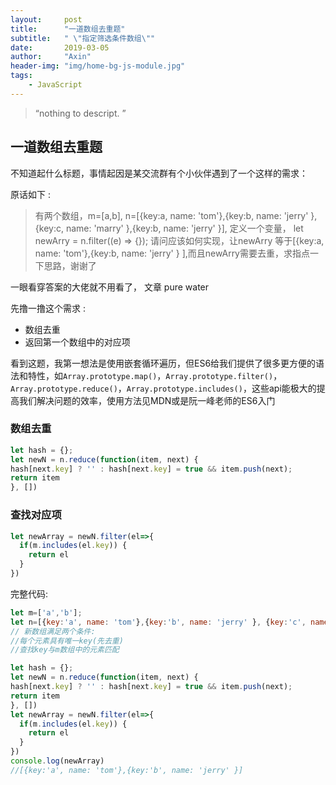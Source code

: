 ```yaml
---
layout:     post
title:      "一道数组去重题"
subtitle:   " \"指定筛选条件数组\""
date:       2019-03-05
author:     "Axin"
header-img: "img/home-bg-js-module.jpg"
tags:
    - JavaScript
---
```


> “nothing to descript. ”

## 一道数组去重题

不知道起什么标题，事情起因是某交流群有个小伙伴遇到了一个这样的需求：

原话如下 :

> 有两个数组，m=[a,b],  n=[{key:a, name: 'tom'},{key:b, name: 'jerry' }, {key:c, name: 'marry' },{key:b, name: 'jerry' }],  定义一个变量，  let newArry = n.filter((e) => {});  请问应该如何实现，让newArry 等于[{key:a, name: 'tom'},{key:b, name: 'jerry' } ],而且newArry需要去重，求指点一下思路，谢谢了

一眼看穿答案的大佬就不用看了， 文章 pure water 

先撸一撸这个需求 :

- 数组去重
- 返回第一个数组中的对应项

看到这题，我第一想法是使用嵌套循环遍历，但ES6给我们提供了很多更方便的语法和特性，如`Array.prototype.map()`，`Array.prototype.filter()`，`Array.prototype.reduce()`，`Array.prototype.includes()`，这些api能极大的提高我们解决问题的效率，使用方法见MDN或是阮一峰老师的ES6入门

### 数组去重

```javascript
let hash = {}; 
let newN = n.reduce(function(item, next) { 
hash[next.key] ? '' : hash[next.key] = true && item.push(next); 
return item 
}, [])
```

### 查找对应项

```javascript
let newArray = newN.filter(el=>{
  if(m.includes(el.key)) {
    return el
  }
})
```

完整代码:

```JavaScript
let m=['a','b'];
let n=[{key:'a', name: 'tom'},{key:'b', name: 'jerry' }, {key:'c', name: 'marry' },{key:'b', name: 'jerry' }];
// 新数组满足两个条件:
//每个元素具有唯一key(先去重)
//查找key与m数组中的元素匹配

let hash = {}; 
let newN = n.reduce(function(item, next) { 
hash[next.key] ? '' : hash[next.key] = true && item.push(next); 
return item 
}, [])
let newArray = newN.filter(el=>{
  if(m.includes(el.key)) {
    return el
  }
})
console.log(newArray)
//[{key:'a', name: 'tom'},{key:'b', name: 'jerry' }]
```

